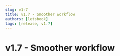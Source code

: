 ```yaml
---
slug: v1-7
title: v1.7 - Smoother workflow
authors: [letsbook]
tags: [release, v1.7]
---
```


# v1.7 - Smoother workflow
